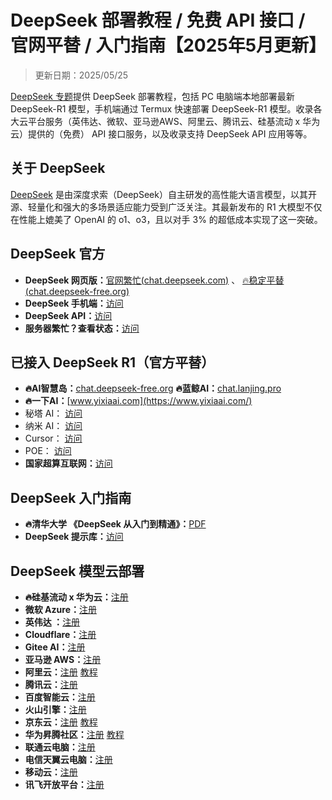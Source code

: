 # DeepSeek 部署教程 / 免费 API 接口 / 官网平替 / 入门指南【2025年5月更新】

> 更新日期：2025/05/25       

[DeepSeek 专题](https://chat.yixiaai.com)提供 DeepSeek 部署教程，包括 PC 电脑端本地部署最新 DeepSeek-R1 模型，手机端通过 Termux 快速部署 DeepSeek-R1 模型。收录各大云平台服务（英伟达、微软、亚马逊AWS、阿里云、腾讯云、硅基流动 x 华为云）提供的（免费） API 接口服务，以及收录支持 DeepSeek API 应用等等。

## 关于 DeepSeek

[DeepSeek](https://chat.yixiaai.com) 是由深度求索（DeepSeek）自主研发的高性能大语言模型，以其开源、轻量化和强大的多场景适应能力受到广泛关注。其最新发布的 R1 大模型不仅在性能上媲美了 OpenAI 的 o1、o3，且以对手 3% 的超低成本实现了这一突破。

## DeepSeek 官方

* **DeepSeek 网页版：**[官网繁忙(chat.deepseek.com)](https://www.deepseek.com/) 、 [🔥稳定平替(chat.deepseek-free.org)](https://chat.yixiaai.com)
* **DeepSeek 手机端：**[访问](https://download.deepseek.com/app/) 
* **DeepSeek API：**[访问](https://platform.deepseek.com/)
* **服务器繁忙？查看状态：**[访问](https://status.deepseek.com/)

## 已接入 DeepSeek R1（官方平替）

* **🔥AI智慧岛：**[chat.deepseek-free.org](https://chat.yixiaai.com/)
  **🔥蓝鲸AI：**[chat.lanjing.pro](https://chat.lanjing.pro/)
* **🔥一下AI：**[www.yixiaai.com](https://www.yixiaai.com/)
* 秘塔 AI： [访问](https://metaso.cn/)
* 纳米 AI： [访问](https://www.n.cn/)
* Cursor： [访问](https://www.cursor.com/)
* POE： [访问](https://poe.com/DeepSeek-R1)
* **国家超算互联网：**[访问](https://chat.scnet.cn/)


## DeepSeek 入门指南

* **🔥清华大学 《DeepSeek 从入门到精通》：**[PDF](https://mp.weixin.qq.com/s/urum7plpWBxFPlBEnLNaLA)
* **DeepSeek 提示库：**[访问](https://api-docs.deepseek.com/zh-cn/prompt-library/)

## DeepSeek 模型云部署

* **🔥硅基流动 x 华为云：**[注册](https://cloud.siliconflow.cn) 
* **微软 Azure：**[注册](https://ai.azure.com/)
* **英伟达 ：**[注册](https://build.nvidia.com/deepseek-ai/deepseek-r1)
* **Cloudflare：**[注册](https://developers.cloudflare.com/workers-ai/models/)
* **Gitee AI：**[注册](https://ai.gitee.com/serverless-api)
* **亚马逊 AWS：**[注册](https://aws.amazon.com/cn/blogs/aws/deepseek-r1-models-now-available-on-aws)
* **阿里云：**[注册](https://pai.console.aliyun.com/#/quick-start/)   [教程](https://help.aliyun.com/zh/pai/user-guide/one-click-deployment-deepseek-v3-model)
* **腾讯云：**[注册](https://cloud.tencent.com/product/hai)
* **百度智能云：**[注册](https://cloud.baidu.com/)
* **火山引擎：**[注册](https://www.volcengine.com/)
* **京东云：**[注册](https://www.jdcloud.com/)   [教程](https://docs.jdcloud.com/cn/yanxi-cap/practice-DeepSeek)
* **华为昇腾社区：**[注册](https://www.hiascend.com/software/modelzoo/models)   [教程](https://www.hiascend.com/software/modelzoo/models/detail/68457b8a51324310aad9a0f55c3e56e3)
* **联通云电脑：**[注册](https://www.cucloud.cn/product/cuc.html)
* **电信天翼云电脑：**[注册](https://www.ctyun.cn/products/tyydn)
* **移动云：**[注册](https://ecloud.10086.cn/portal)
* **讯飞开放平台：**[注册](https://www.xfyun.cn/)

